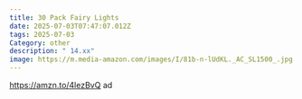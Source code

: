 ```yaml
---
title: 30 Pack Fairy Lights
date: 2025-07-03T07:47:07.012Z
tags: 2025-07-03
Category: other
description: " 14.xx"
image: https://m.media-amazon.com/images/I/81b-n-lUdKL._AC_SL1500_.jpg
---
```

https://amzn.to/4lezBvQ    ad